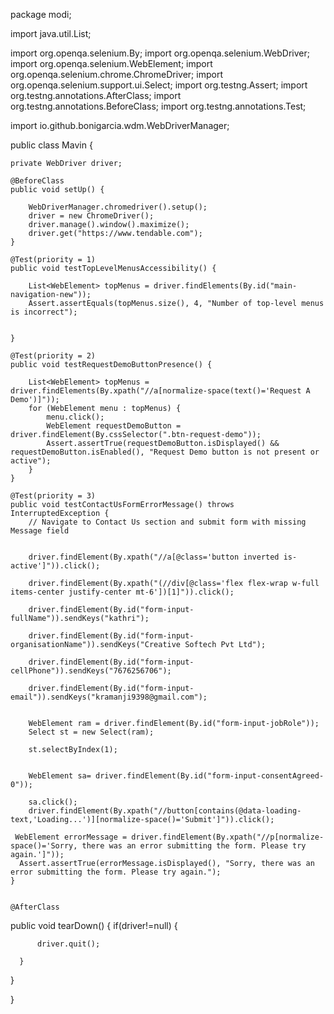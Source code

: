 package modi;

import java.util.List;

import org.openqa.selenium.By;
import org.openqa.selenium.WebDriver;
import org.openqa.selenium.WebElement;
import org.openqa.selenium.chrome.ChromeDriver;
import org.openqa.selenium.support.ui.Select;
import org.testng.Assert;
import org.testng.annotations.AfterClass;
import org.testng.annotations.BeforeClass;
import org.testng.annotations.Test;

import io.github.bonigarcia.wdm.WebDriverManager;

public class Mavin {
	
	

	private WebDriver driver;

    @BeforeClass
    public void setUp() {
        
        WebDriverManager.chromedriver().setup();
        driver = new ChromeDriver();
        driver.manage().window().maximize();
        driver.get("https://www.tendable.com");
    }

    @Test(priority = 1)
    public void testTopLevelMenusAccessibility() {
        
        List<WebElement> topMenus = driver.findElements(By.id("main-navigation-new"));
        Assert.assertEquals(topMenus.size(), 4, "Number of top-level menus is incorrect");

                
    }

    @Test(priority = 2)
    public void testRequestDemoButtonPresence() {
        
        List<WebElement> topMenus = driver.findElements(By.xpath("//a[normalize-space(text()='Request A Demo')]"));
        for (WebElement menu : topMenus) {
            menu.click();
            WebElement requestDemoButton = driver.findElement(By.cssSelector(".btn-request-demo"));
            Assert.assertTrue(requestDemoButton.isDisplayed() && requestDemoButton.isEnabled(), "Request Demo button is not present or active");
        }
    }

    @Test(priority = 3)
    public void testContactUsFormErrorMessage() throws InterruptedException {
        // Navigate to Contact Us section and submit form with missing Message field

		
		driver.findElement(By.xpath("//a[@class='button inverted is-active']")).click();
		
		driver.findElement(By.xpath("(//div[@class='flex flex-wrap w-full items-center justify-center mt-6'])[1]")).click();
		
		driver.findElement(By.id("form-input-fullName")).sendKeys("kathri");
		
		driver.findElement(By.id("form-input-organisationName")).sendKeys("Creative Softech Pvt Ltd");
		
		driver.findElement(By.id("form-input-cellPhone")).sendKeys("7676256706");
		
		driver.findElement(By.id("form-input-email")).sendKeys("kramanji9398@gmail.com");
		
		
		WebElement ram = driver.findElement(By.id("form-input-jobRole"));
		Select st = new Select(ram);
		
		st.selectByIndex(1);
		
		
		WebElement sa= driver.findElement(By.id("form-input-consentAgreed-0"));
		
		sa.click();
		driver.findElement(By.xpath("//button[contains(@data-loading-text,'Loading...')][normalize-space()='Submit']")).click();
		
     WebElement errorMessage = driver.findElement(By.xpath("//p[normalize-space()='Sorry, there was an error submitting the form. Please try again.']"));
      Assert.assertTrue(errorMessage.isDisplayed(), "Sorry, there was an error submitting the form. Please try again.");
    }

    
    @AfterClass
  public void tearDown() {
	  if(driver!=null) {
		  
		  driver.quit();
		  
	  }
	  
  }

}
